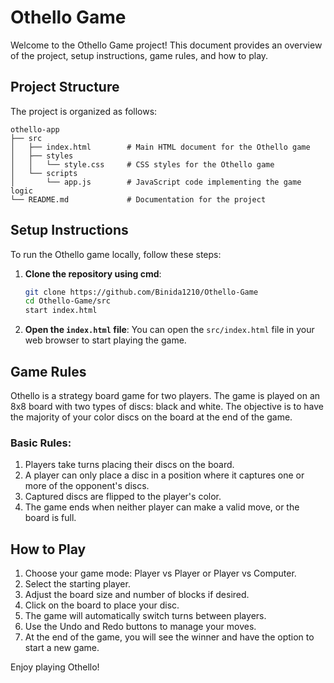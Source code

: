 # Othello Game

Welcome to the Othello Game project! This document provides an overview of the project, setup instructions, game rules, and how to play.

## Project Structure

The project is organized as follows:

```
othello-app
├── src
│   ├── index.html        # Main HTML document for the Othello game
│   ├── styles
│   │   └── style.css     # CSS styles for the Othello game
│   └── scripts
│       └── app.js        # JavaScript code implementing the game logic
└── README.md             # Documentation for the project
```

## Setup Instructions

To run the Othello game locally, follow these steps:

1. **Clone the repository using cmd**:
   ```bash
   git clone https://github.com/Binida1210/Othello-Game
   cd Othello-Game/src
   start index.html
   ```

2. **Open the `index.html` file**:
   You can open the `src/index.html` file in your web browser to start playing the game.

## Game Rules

Othello is a strategy board game for two players. The game is played on an 8x8 board with two types of discs: black and white. The objective is to have the majority of your color discs on the board at the end of the game.

### Basic Rules:

1. Players take turns placing their discs on the board.
2. A player can only place a disc in a position where it captures one or more of the opponent's discs.
3. Captured discs are flipped to the player's color.
4. The game ends when neither player can make a valid move, or the board is full.

## How to Play

1. Choose your game mode: Player vs Player or Player vs Computer.
2. Select the starting player.
3. Adjust the board size and number of blocks if desired.
4. Click on the board to place your disc.
5. The game will automatically switch turns between players.
6. Use the Undo and Redo buttons to manage your moves.
7. At the end of the game, you will see the winner and have the option to start a new game.

Enjoy playing Othello!
